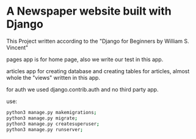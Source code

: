 

# A Newspaper website built with Django

This Project written according to the "Django for Beginners by William S. Vincent"

pages app is for home page, also we write our test in this app.

articles app for creating database and creating tables for articles, almost whole the "views" written in this app.

for auth we used django.contrib.auth and no third party app.

use:
```bash
python3 manage.py makemigrations;
python3 manage.py migrate;
python3 manage.py createsuperuser;
python3 manage.py runserver;
```
